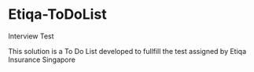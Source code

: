 # Etiqa-ToDoList
Interview Test

This solution is a To Do List developed to fullfill the test assigned by Etiqa Insurance Singapore
